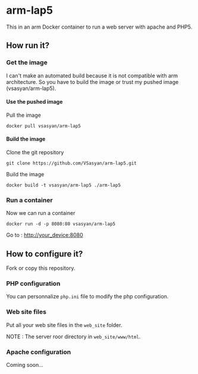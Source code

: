 # arm-lap5

This in an arm Docker container to run a web server with apache and PHP5.


## How run it?


### Get the image

I can't make an automated build because it is not compatible with arm architecture. So you have to build the image or trust my pushed image (vsasyan/arm-lap5).


#### Use the pushed image

Pull the image

    docker pull vsasyan/arm-lap5


#### Build the image

Clone the git repository

    git clone https://github.com/VSasyan/arm-lap5.git

Build the image

    docker build -t vsasyan/arm-lap5 ./arm-lap5


### Run a container


Now we can run a container

    docker run -d -p 8080:80 vsasyan/arm-lap5

Go to : [http://your_device:8080](http://your_device:8080)


## How to configure it?


Fork or copy this repository.


### PHP configuration

You can personnalize `php.ini` file to modify the php configuration.


### Web site files

Put all your web site files in the `web_site` folder.

NOTE : The server roor directory in `web_site/www/html`.


### Apache configuration

Coming soon...
